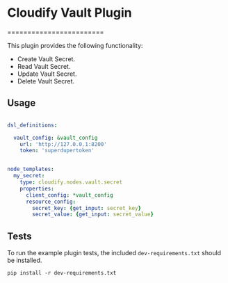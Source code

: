 # Cloudify Vault Plugin
========================

This plugin provides the following functionality:

* Create Vault Secret.
* Read Vault Secret.
* Update Vault Secret.
* Delete Vault Secret.

## Usage

```yaml

dsl_definitions:

  vault_config: &vault_config
    url: 'http://127.0.0.1:8200'
    token: 'superdupertoken'


node_templates:
  my_secret:
    type: cloudify.nodes.vault.secret
    properties:
      client_config: *vault_config
      resource_config:
        secret_key: {get_input: secret_key}
        secret_value: {get_input: secret_value}

```

## Tests

To run the example plugin tests, the included `dev-requirements.txt` should be installed.

```
pip install -r dev-requirements.txt
```
